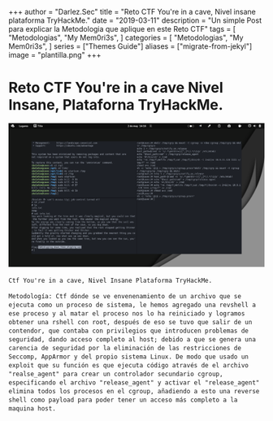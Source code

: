 +++
author = "Darlez.Sec"
title = "Reto CTF You're in a cave, Nivel insane plataforma TryHackMe."
date = "2019-03-11"
description = "Un simple Post para explicar la Metodologia que aplique en este Reto CTF"
tags = [
"Metodologias",
"My Mem0ri3s",
]
categories = [
"Metodologias",
"My Mem0ri3s",
]
series = ["Themes Guide"]
aliases = ["migrate-from-jekyl"]
image = "plantilla.png"
+++
# Reto CTF You're in a cave Nivel Insane, Plataforna TryHackMe.

![You're in a cave.](cave.png)

`Ctf You're in a cave, Nivel Insane Plataforma TryHackMe.`

`Metodología: Ctf dónde se ve envenenamiento de un archivo que se ejecuta como un proceso de sistema, le hemos agregado una revshell a ese proceso y al matar el proceso nos lo ha reiniciado y logramos obtener una rshell con root, después de eso se tuvo que salir de un contendor, que contaba con privilegios que introducen problemas de seguridad, dando acceso completo al host; debido a que se genera una carencia de seguridad por la eliminación de las restricciones de Seccomp, AppArmor y del propio sistema Linux. De modo que usado un exploit que su función es que ejecuta código através de el archivo "realse_agent" para crear un controlador secundario cgroup, especificando el archivo "release_agent" y activar el "release_agent" elimina todos los procesos en el cgroup, añadiendo a esto una reverse shell como payload para poder tener un acceso más completo a la maquina host.`

